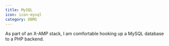 ```yaml
---
title: MySQL
icon: icon-mysql
category: DBMS
---
```

As part of an X-AMP stack, I am comfortable hooking up a MySQL database to a PHP backend.